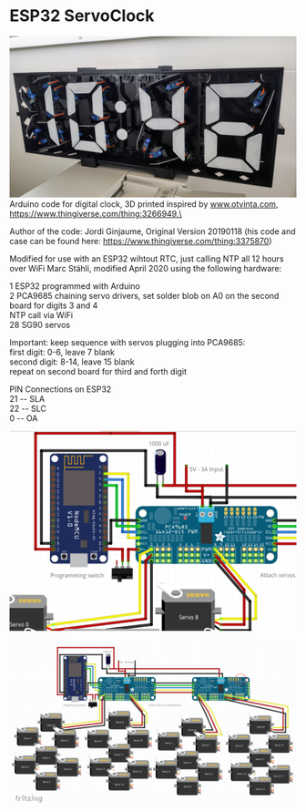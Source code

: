 # ESP32 ServoClock

[![ESP32 Servo Clock](https://github.com/3KUdelta/ESP32_ServoClock_MST/blob/master/servo_clock.jpg)](https://github.com/3KUdelta/ESP32_ServoClock_MST)\
Arduino code for digital clock, 3D printed inspired by www.otvinta.com, https://www.thingiverse.com/thing:3266949.\

Author of the code: Jordi Ginjaume, Original Version 20190118 (his code and case can be found here: https://www.thingiverse.com/thing:3375870) 

Modified for use with an ESP32 wihtout RTC, just calling NTP all 12 hours over WiFi
Marc Stähli, modified April 2020 using the following hardware:

1 ESP32 programmed with Arduino\
2 PCA9685 chaining servo drivers, set solder blob on A0 on the second board for digits 3 and 4\
NTP call via WiFi\
28 SG90 servos

Important: keep sequence with servos plugging into PCA9685:\
first digit: 0-6, leave 7 blank\
second digit: 8-14, leave 15 blank\
repeat on second board for third and forth digit

PIN Connections on ESP32\
21 -- SLA\
22 -- SLC\
 0 -- OA

[![ESP32 Servo Clock](https://github.com/3KUdelta/ESP32_ServoClock_MST/blob/master/Bildschirmfoto%202020-04-05%20um%2010.16.57.png)](https://github.com/3KUdelta/ESP32_ServoClock_MST)

[![ESP32 Servo Clock](https://github.com/3KUdelta/ESP32_ServoClock_MST/blob/master/Bildschirmfoto%202020-04-05%20um%2010.18.04.png)](https://github.com/3KUdelta/ESP32_ServoClock_MST)
